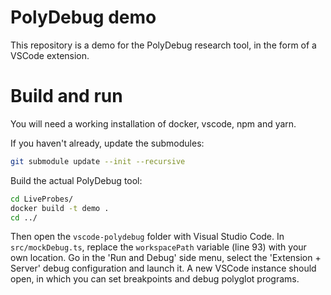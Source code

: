 # PolyDebug demo

This repository is a demo for the PolyDebug research tool, in the form of a VSCode extension.

# Build and run

You will need a working installation of docker, vscode, npm and yarn.

If you haven't already, update the submodules:

```bash
git submodule update --init --recursive
```

Build the actual PolyDebug tool:

```bash
cd LiveProbes/
docker build -t demo .
cd ../
```

Then open the `vscode-polydebug` folder with Visual Studio Code. In `src/mockDebug.ts`, replace the `workspacePath` variable (line 93) with your own location.
Go in the 'Run and Debug' side menu, select the 'Extension + Server' debug configuration and launch it. 
A new VSCode instance should open, in which you can set breakpoints and debug polyglot programs.